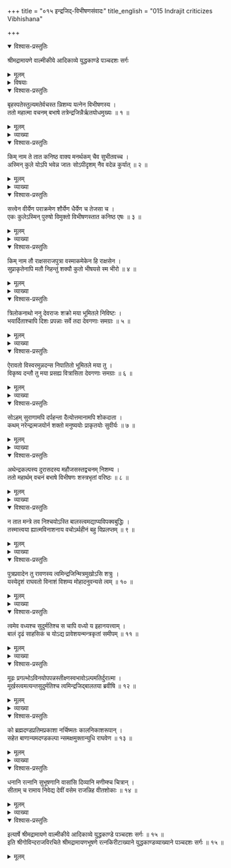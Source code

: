 +++
title = "०१५ इन्द्रजिद्-विभीषणसंवादः"
title_english = "015 Indrajit criticizes Vibhishana"

+++

<details open><summary>विश्वास-प्रस्तुतिः</summary>

श्रीमद्रामायणे वाल्मीकीये आदिकाव्ये युद्धकाण्डे पञ्चदशः सर्गः
</details>

<details><summary>मूलम्</summary>

श्रीमद्रामायणे वाल्मीकीये आदिकाव्ये युद्धकाण्डे पञ्चदशः सर्गः
</details>

<details><summary>विषयाः</summary>

इन्द्रजिता विभीषणभाषणाधिक्षेपेणस्वात्मश्लाघनपूर्वकं कैमुत्येनरामपराजयस्य सुशकत्वोक्तिः ॥ १ ॥ विभीषणेन तद्गर्हणपूर्वकं रामायसोपायनंसीताप्रत्यर्पणेन तत्प्रसादसंपादनचोदना ॥ २ ॥

</details>

<details open><summary>विश्वास-प्रस्तुतिः</summary>

बृहस्पतेस्तुल्यमतेर्वचस्त न्निशम्य यत्नेन विभीषणस्य ।  
ततो महात्मा वचनम् बभाषे तत्रेन्द्रजिन्नैर्ऋतयोधमुख्यः ॥ १ ॥
</details>

<details><summary>मूलम्</summary>

बृहस्पतेस्तुल्यमतेर्वचस्त न्निशम्य यत्नेन विभीषणस्य ।  
ततो महात्मा वचनम् बभाषे तत्रेन्द्रजिन्नैर्ऋतयोधमुख्यः ॥ १ ॥
</details>

<details><summary>व्याख्या</summary>

अथेन्द्रजितो दुर्बुद्धिमुपन्यस्य दूषयति- बृहस्पतेरिति ॥ ततो विभीषणवचनानन्तरं । तत्र राक्षसेषु यत्नेन निशम्य । असह्यतयेति भावः ॥ १ ॥
</details>

<details open><summary>विश्वास-प्रस्तुतिः</summary>

किम् नाम ते तात कनिष्ठ वाक्य मनर्थकम् चैव सुभीतवच्च ।  
अस्मिन् कुले योऽपि भवेन्न जातः सोऽपीदृशम् नैव वदेन्न कुर्यात् ॥ २ ॥
</details>

<details><summary>मूलम्</summary>

किम् नाम ते तात कनिष्ठ वाक्य मनर्थकम् चैव सुभीतवच्च ।  
अस्मिन् कुले योऽपि भवेन्न जातः सोऽपीदृशम् नैव वदेन्न कुर्यात् ॥ २ ॥
</details>

<details><summary>व्याख्या</summary>

हे तात ते कनिष्ठवाक्यं । अनर्थकं प्रयोजनशून्यं । अनुष्ठा तुरभावादिति भावः । सुभीतवत् सुभीतिमत् । किंनाम कीदृशं जुगुप्सितमित्यर्थः । नामशब्दः कुत्सनद्योतकः नाम प्राकाश्यसंभाव्यक्रोधोपगमकुत्सने इतिवैजयन्ती । तदेवोपपादयति — अस्मिन्निति । आद्योऽपिशब्दः प्रश्ने । अपि ननु । अस्मिन् कुले पौलस्त्यवंशे । यो जातो न भवेत् । अन्यस्मिन् कुले यो जातः सोपि ईदृशं न वदेत् । न कुर्यात् ईदृग्वचनार्थं नानुतिष्ठेत् । ईदृग्वचनं वक्तृश्रोत्रोरुभयोरपि निन्दनीयं । यद्वा हे तात कनिष्ठ । ते वाक्यं किं नाम । जुगुप्सितमित्यर्थः । जुगुप्सितत्वमेवाह-अस्मिन्निति । कुर्यात् नचिन्तयेत् । अत्र करोतिश्चिन्ताक्रियायां वर्तते मुख्यस्य करणार्थस्यासंभवात् सर्वधात्वर्थेषु करोत्यर्थस्य संभवाच्च ॥ २ ॥
</details>

<details open><summary>विश्वास-प्रस्तुतिः</summary>

सत्त्वेन वीर्येण पराक्रमेण शौर्येण धैर्येण च तेजसा च ।  
एकः कुलेऽस्मिन् पुरुषो विमुक्तो विभीषणस्तात कनिष्ठ एषः ॥ ३ ॥
</details>

<details><summary>मूलम्</summary>

सत्त्वेन वीर्येण पराक्रमेण शौर्येण धैर्येण च तेजसा च ।  
एकः कुलेऽस्मिन् पुरुषो विमुक्तो विभीषणस्तात कनिष्ठ एषः ॥ ३ ॥
</details>

<details><summary>व्याख्या</summary>

एतद्वाक्यमेतत्स्वभावस्य सदृशमित्याह – सत्त्वेनेति ॥ सत्त्वेन बलेन । वीर्येण प्रभावेन । वीर्यं बले प्रभावे च इत्यमरः । पराक्रमेण उद्योगेन । शौर्योद्योगौ पराक्रमौ इत्यमरः । शौर्येण साहसिक्येन। धैर्येण स्थैर्येण । तेजसा गर्वेण । पराभिभवासहनेनेतियावत् ॥ ३ ॥
</details>

<details open><summary>विश्वास-प्रस्तुतिः</summary>

किम् नाम तौ राक्षसराजपुत्रा वस्माकमेकेन हि राक्षसेन ।  
सुप्राकृतेनापि मतौ निहन्तुं शक्यौ कुतो भीषयसे स्म भीरो ॥ ४ ॥
</details>

<details><summary>मूलम्</summary>

किम् नाम तौ राक्षसराजपुत्रा वस्माकमेकेन हि राक्षसेन ।  
सुप्राकृतेनापि मतौ निहन्तुं शक्यौ कुतो भीषयसे स्म भीरो ॥ ४ ॥
</details>

<details><summary>व्याख्या</summary>

एवं रावणं प्रत्युक्त्वा विभीषणं निर्भर्त्सयति – किंनामेत्यादिना ॥ राक्षसेति हीनसंबोधनमाग्रहकृत्यं । तौ राजपुत्रौ किं नाम न किंचिदपि । अतिदुर्बलावित्यर्थः । कुत इत्यत्राह – अस्माकमेकेनेति । अस्माकं मध्ये सुप्राकृतेन अतिक्षुद्रेणापि । एकेन राक्षसेन एतौ निहन्तुं शक्यौ हि । अतः भीरो कुतोस्मान् भीषयसे स्वयंभीतोऽस्मान् भीषयसे । नास्माकंकिंचिद्भयमितिभावः ॥ ४ ॥
</details>

<details open><summary>विश्वास-प्रस्तुतिः</summary>

त्रिलोकनाथो ननु देवराजः शक्रो मया भूमितले निविष्टः ।  
भयार्दिताश्चापि दिशः प्रपन्नाः सर्वे तदा देवगणाः समग्राः ॥ ५ ॥
</details>

<details><summary>मूलम्</summary>

त्रिलोकनाथो ननु देवराजः शक्रो मया भूमितले निविष्टः ।  
भयार्दिताश्चापि दिशः प्रपन्नाः सर्वे तदा देवगणाः समग्राः ॥ ५ ॥
</details>

<details><summary>व्याख्या</summary>

भयाभावे पूर्ववृत्तं संवादयति – त्रिलोकेति ॥ नन्वित्यामन्त्रणे । त्रिलोकनाथ इत्यैश्वर्यमुक्तं । देवराजइति सैन्यसामग्री दर्शिता । मया हेतुना । भूमितले निविष्टः स्थितः । निवेशितइत्यर्थ इत्यन्ये ॥ ५ ॥
</details>

<details open><summary>विश्वास-प्रस्तुतिः</summary>

ऐरावतो विस्वरमुन्नदन्स निपातितो भूमितले मया तु ।  
विकृष्य दन्तौ तु मया प्रसह्य वित्रासिता देवगणाः समग्राः ॥ ६ ॥
</details>

<details><summary>मूलम्</summary>

ऐरावतो विस्वरमुन्नदन्स निपातितो भूमितले मया तु ।  
विकृष्य दन्तौ तु मया प्रसह्य वित्रासिता देवगणाः समग्राः ॥ ६ ॥
</details>

<details><summary>व्याख्या</summary>

उन्नदन् उद्धृष्यन् । विकृष्य उत्पाट्य । ताभ्यां सर्वे देवगणाः वित्रासिताः हेतुभेदेन देवानां भयान्तरमत्रोक्तमिति न पुनरुक्तिः ॥ ६ ॥
</details>

<details open><summary>विश्वास-प्रस्तुतिः</summary>

सोऽहम् सुराणामपि दर्पहन्ता दैत्योत्तमानामपि शोकदाता ।  
कथम् नरेन्द्रत्मजयोर्न शक्तो मनुष्ययोः प्राकृतयोः सुवीर्यः ॥ ७ ॥
</details>

<details><summary>मूलम्</summary>

सोऽहम् सुराणामपि दर्पहन्ता दैत्योत्तमानामपि शोकदाता ।  
कथम् नरेन्द्रत्मजयोर्न शक्तो मनुष्ययोः प्राकृतयोः सुवीर्यः ॥ ७ ॥
</details>

<details><summary>व्याख्या</summary>

स्ववृत्तप्रदर्शनफलमाह -सोहमिति ॥ मनुष्ययोरिति देवासुरव्यावृत्तिः । प्राकृतयोरिति इन्द्रव्यावृत्तिः । नरेन्द्रात्मजयोरिति बाल्योक्तिः । कथं न शक्तोस्मि अतः कुतो भीषयसे इति पूर्वेणान्वयः ॥ ७ ॥
</details>

<details open><summary>विश्वास-प्रस्तुतिः</summary>

अथेन्द्रकल्पस्य दुरासदस्य महौजसस्तद्वचनम् निशम्य ।  
ततो महार्थम् वचनं बभाषे विभीषणः शस्त्रभृतां वरिष्ठः ॥ ८ ॥
</details>

<details><summary>मूलम्</summary>

अथेन्द्रकल्पस्य दुरासदस्य महौजसस्तद्वचनम् निशम्य ।  
ततो महार्थम् वचनं बभाषे विभीषणः शस्त्रभृतां वरिष्ठः ॥ ८ ॥
</details>

<details><summary>व्याख्या</summary>

इन्द्रकल्पस्येत्यादिविशेषणत्रयेण पूर्वोक्तस्य यथार्थत्वमुक्तं । शस्त्रभृतां वरिष्ठ इत्यनेनाभीरुत्वमुक्तं । महार्थमित्यनेन वक्ष्यमाणार्थस्येन्द्रजिता दुर्ज्ञेयत्वमुक्तम् ॥ ८ ॥
</details>

<details open><summary>विश्वास-प्रस्तुतिः</summary>

न तात मन्त्रे तव निश्चयोऽस्ति बालस्त्वमद्याप्यविपक्वबुद्धिः ।  
तस्मात्त्वया ह्यात्मविनाशनाय वचोऽर्थहीनं बहु विप्रलप्तम् ॥ ९ ॥
</details>

<details><summary>मूलम्</summary>

न तात मन्त्रे तव निश्चयोऽस्ति बालस्त्वमद्याप्यविपक्वबुद्धिः ।  
तस्मात्त्वया ह्यात्मविनाशनाय वचोऽर्थहीनं बहु विप्रलप्तम् ॥ ९ ॥
</details>

<details><summary>व्याख्या</summary>

न तातेति अनेन निकृष्टवयस्त्वमुक्तं । बालत्वेपि कस्यचित्सुमतिः संभवति सापि नास्तीत्याह–अद्यापीति । अविपकबुद्धिः अपरिणत- बुद्धिः । निश्चयाभावं दर्शयति-तस्मादिति । विप्रलप्तं विप्रलपितम् ॥ ९ ॥
</details>

<details open><summary>विश्वास-प्रस्तुतिः</summary>

पुत्रप्रवादेन तु रावणस्य त्वमिन्द्रजिन्मित्रमुखोऽसि शत्रुः ।  
यस्येदृशं राघवतो विनाशं विशम्य मोहादनुवन्यसे त्वम् ॥ १० ॥
</details>

<details><summary>मूलम्</summary>

पुत्रप्रवादेन तु रावणस्य त्वमिन्द्रजिन्मित्रमुखोऽसि शत्रुः ।  
यस्येदृशं राघवतो विनाशं विशम्य मोहादनुवन्यसे त्वम् ॥ १० ॥
</details>

<details><summary>व्याख्या</summary>

न केवलं स्वाज्ञानस्य स्वविनाश एव फलं किंतु पितृविनाशोपीत्याह – पुत्रेति ॥ हे इन्द्रजित् त्वं पुत्रप्रवादेन पुत्रप्रसिद्ध्या । इत्थंभावे तृतीया । मित्रस्य मुखमिव मुखं यस्य सः तथोक्तः । मित्रवद्भासमान इत्यर्थः । शत्रुरसि । शत्रुत्वमेवोपपादयति — यस्येति । त्वं यस्य रावणस्य ईदृशं पुत्रमित्र विनाशपर्यन्तं । राघवतो रामात् । विनाशं मन्मुखाच्छ्रुत्वा । मोहादनुमन्यसे तस्य रावणस्य त्वं शत्रुरसीत्यर्थः । मोहादित्यनेन मित्रमुखत्वमुपपादितं । अनुमन्यस इत्यनेन शत्रुत्वम् ॥ १० ॥
</details>

<details open><summary>विश्वास-प्रस्तुतिः</summary>

त्वमेव वध्यश्च सुदुर्मतिश्च स चापि वध्यो य इहानयत्त्वाम् ।  
बालं दृढं साहसिकं च योऽद्य प्रावेशयन्मन्त्रकृतां समीपम् ॥ ११ ॥
</details>

<details><summary>मूलम्</summary>

त्वमेव वध्यश्च सुदुर्मतिश्च स चापि वध्यो य इहानयत्त्वाम् ।  
बालं दृढं साहसिकं च योऽद्य प्रावेशयन्मन्त्रकृतां समीपम् ॥ ११ ॥
</details>

<details><summary>व्याख्या</summary>

एवमनुमोदनस्य दण्डमाह – त्वमेवेति ॥ त्वमेव वध्यः दण्ड्यः किमित्यर्थः । किंतु यस्त्वां इह सभायां । आनयत् प्रावेशयच्च । स एव वध्यः ॥ ११ ॥
</details>

<details open><summary>विश्वास-प्रस्तुतिः</summary>

मूढः प्रगल्भोऽविनयोपपन्नस्तीक्ष्णस्वभावोऽल्पमतिर्दुरात्मा ।  
मूर्खस्त्वमत्यन्तसुदुर्मतिश्च त्वमिन्द्रजिद्बालतया ब्रवीषि ॥ १२ ॥
</details>

<details><summary>मूलम्</summary>

मूढः प्रगल्भोऽविनयोपपन्नस्तीक्ष्णस्वभावोऽल्पमतिर्दुरात्मा ।  
मूर्खस्त्वमत्यन्तसुदुर्मतिश्च त्वमिन्द्रजिद्बालतया ब्रवीषि ॥ १२ ॥
</details>

<details><summary>व्याख्या</summary>

सुदुर्मतिश्चेति चशब्ददर्शितान् दोषानाह—मूढः इति ॥ मूढः कृत्याकृत्यविवेकशून्यः । प्रगल्भः धृष्टः । पण्डितंमन्य इति यावत् । अविनयोपपन्नः अशिक्षित इत्यर्थः । तीक्ष्णस्वभावः क्रूरप्रकृतिः। दुरात्मा दुष्टान्तःकरणः । मूर्खः अविमृश्यकारी । अत्यन्तसुदुर्मतिः । ग्रहस्तो दुर्मतिः महापार्श्वादिः सुदुर्मतिः त्वमत्यन्तसुदुर्मतिरित्यर्थः । त्वमेवंभूतोसि अतस्त्वं बालतया ब्रवीषि इति संबन्धः ॥ १२ ॥
</details>

<details open><summary>विश्वास-प्रस्तुतिः</summary>

को ब्रह्मदण्डप्रतिमप्रकाशा नर्चिष्मतः कालनिकाशरूपान् ।  
सहेत बाणान्यमदण्डकल्पा न्समक्षमुक्तान्युधि राघवेण ॥ १३ ॥
</details>

<details><summary>मूलम्</summary>

को ब्रह्मदण्डप्रतिमप्रकाशा नर्चिष्मतः कालनिकाशरूपान् ।  
सहेत बाणान्यमदण्डकल्पा न्समक्षमुक्तान्युधि राघवेण ॥ १३ ॥
</details>

<details><summary>व्याख्या</summary>

दुर्मतित्वे हेतुमाह – क इति ॥ ब्रह्मदण्डप्रतिमप्रकाशान् ब्रह्मदण्डसदृशप्रभान् । ब्रह्मदण्डो नाम युगान्तसमुत्थितोग्निवर्णो धूमकेतुरित्येके ब्रह्मशाप इत्यन्ये । अर्चिष्मतः ज्वालावतः । अर्चिर्हेतिः शिखा स्त्रियां इत्यमरः । कालनिकाशरूपान् अन्तकसदृशरूपान् । समक्षमुक्तान् समीपे मुक्तान् ॥ १३ ॥
</details>

<details open><summary>विश्वास-प्रस्तुतिः</summary>

धनानि रत्नानि सुभूषणानि वासांसि दिव्यानि मणीम्श्च चित्रान् ।  
सीताम् च रामाय निवेद्य देवीं वसेम राजन्निह वीतशोकाः ॥ १४ ॥
</details>

<details><summary>मूलम्</summary>

धनानि रत्नानि सुभूषणानि वासांसि दिव्यानि मणीम्श्च चित्रान् ।  
सीताम् च रामाय निवेद्य देवीं वसेम राजन्निह वीतशोकाः ॥ १४ ॥
</details>

<details><summary>व्याख्या</summary>

कृतस्याकृत्यस्य प्रायश्चित्तं राजानं प्रत्याह- धनानीति ॥ रत्नानि श्रेष्ठवस्तूनि । रत्नं स्वजातिश्रेष्ठेपि इत्यमरः । धनानि द्रव्याणि ॥ १४ ॥
</details>

<details open><summary>विश्वास-प्रस्तुतिः</summary>

इत्यार्षे श्रीमद्रामायणे वाल्मीकीये आदिकाव्ये युद्धकाण्डे पञ्चदशः सर्गः ॥ १५ ॥  
इति श्रीगोविन्दराजविरचिते श्रीमद्रामायणभूषणे रत्नकिरीटाख्याने युद्धकाण्डव्याख्याने पञ्चदशः सर्गः ॥ १५ ॥
</details>

<details><summary>मूलम्</summary>

इत्यार्षे श्रीमद्रामायणे वाल्मीकीये आदिकाव्ये युद्धकाण्डे पञ्चदशः सर्गः ॥ १५ ॥  
इति श्रीगोविन्दराजविरचिते श्रीमद्रामायणभूषणे रत्नकिरीटाख्याने युद्धकाण्डव्याख्याने पञ्चदशः सर्गः ॥ १५ ॥
</details>

